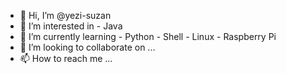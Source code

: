 - 👋 Hi, I’m @yezi-suzan
- 👀 I’m interested in 
       - Java
- 🌱 I’m currently learning 
        - Python 
        - Shell
        - Linux
        - Raspberry Pi
- 💞️ I’m looking to collaborate on ...
- 📫 How to reach me ...

<!---
yezi-suzan/yezi-suzan is a ✨ special ✨ repository because its `README.md` (this file) appears on your GitHub profile.
You can click the Preview link to take a look at your changes.
--->
